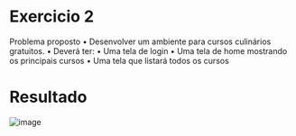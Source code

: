 # Exercicio 2
Problema proposto
• Desenvolver um ambiente para cursos culinários gratuitos.
• Deverá ter:
• Uma tela de login
• Uma tela de home mostrando os principais cursos
• Uma tela que listará todos os cursos

# Resultado
![image](https://github.com/soaresy/AC2/assets/144077766/95c35b4d-fac1-44d1-84df-769f8f136c57)


